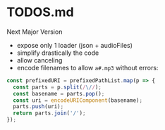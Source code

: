 # TODOS.md

Next Major Version

- expose only 1 loader (json + audioFiles)
- simplify drastically the code
- allow canceling
- encode filenames to allow `a#.mp3` without errors:
```js
const prefixedURI = prefixedPathList.map(p => {
  const parts = p.split(/\//);
  const basename = parts.pop();
  const uri = encodeURIComponent(basename);
  parts.push(uri);
  return parts.join('/');
});
```





